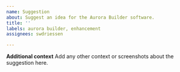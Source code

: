 ```yaml
---
name: Suggestion
about: Suggest an idea for the Aurora Builder software.
title: ''
labels: aurora builder, enhancement
assignees: swdriessen

---
```


**Additional context**
Add any other context or screenshots about the suggestion here.
